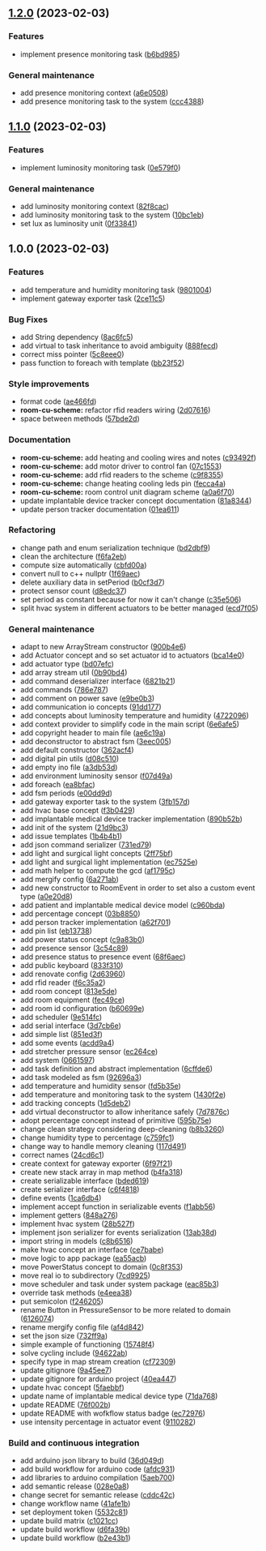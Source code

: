 ## [1.2.0](https://github.com/SmartOperatingBlock/room-control-unit/compare/1.1.0...1.2.0) (2023-02-03)


### Features

* implement presence monitoring task ([b6bd985](https://github.com/SmartOperatingBlock/room-control-unit/commit/b6bd985c99235d8278170934f5e5eaeecc94dd57))


### General maintenance

* add presence monitoring context ([a6e0508](https://github.com/SmartOperatingBlock/room-control-unit/commit/a6e0508034785935ffa90c54fc005b0535977841))
* add presence monitoring task to the system ([ccc4388](https://github.com/SmartOperatingBlock/room-control-unit/commit/ccc438858d81c06f893e1a64b54f9dbc2a099109))

## [1.1.0](https://github.com/SmartOperatingBlock/room-control-unit/compare/1.0.0...1.1.0) (2023-02-03)


### Features

* implement luminosity monitoring task ([0e579f0](https://github.com/SmartOperatingBlock/room-control-unit/commit/0e579f0b8de752edee1333374dab0f4779d19229))


### General maintenance

* add luminosity monitoring context ([82f8cac](https://github.com/SmartOperatingBlock/room-control-unit/commit/82f8cac49acccf66f802079089f0fed43a3be7bc))
* add luminosity monitoring task to the system ([10bc1eb](https://github.com/SmartOperatingBlock/room-control-unit/commit/10bc1eb258f27ef195b65de993cf92732f4a3834))
* set lux as luminosity unit ([0f33841](https://github.com/SmartOperatingBlock/room-control-unit/commit/0f33841f975fd928014ce2e88b4a1787bce347f8))

## 1.0.0 (2023-02-03)


### Features

* add temperature and humidity monitoring task ([9801004](https://github.com/SmartOperatingBlock/room-control-unit/commit/9801004eec39bae7d6462b6709e693f9eebcc83b))
* implement gateway exporter task ([2ce11c5](https://github.com/SmartOperatingBlock/room-control-unit/commit/2ce11c58c357f7f42b12e5d7adc2a3fc7378f6b7))


### Bug Fixes

* add String dependency ([8ac6fc5](https://github.com/SmartOperatingBlock/room-control-unit/commit/8ac6fc5bd32d2f294f16f0e5c6329d1d52aaa8dd))
* add virtual to task inheritance to avoid ambiguity ([888fecd](https://github.com/SmartOperatingBlock/room-control-unit/commit/888fecd3eca64dd066181d73377c7b8de7057446))
* correct miss pointer ([5c8eee0](https://github.com/SmartOperatingBlock/room-control-unit/commit/5c8eee038a2dd4d616dc13fce9753b5e2f2ae81e))
* pass function to foreach with template ([bb23f52](https://github.com/SmartOperatingBlock/room-control-unit/commit/bb23f524ba533b18e5a3f6a6c0f4fb5d12390a9b))


### Style improvements

* format code ([ae466fd](https://github.com/SmartOperatingBlock/room-control-unit/commit/ae466fda8fb50b72d3ea1a50b465cc6e46c801c3))
* **room-cu-scheme:** refactor rfid readers wiring ([2d07616](https://github.com/SmartOperatingBlock/room-control-unit/commit/2d07616d3e5abc5e1ae1dac8a91c2472a58e0695))
* space between methods ([57bde2d](https://github.com/SmartOperatingBlock/room-control-unit/commit/57bde2da840f94587b0e16244deb4ee8cfb9210d))


### Documentation

* **room-cu-scheme:** add heating and cooling wires and notes ([c93492f](https://github.com/SmartOperatingBlock/room-control-unit/commit/c93492f0a7df4ceaf3a4eb63ab70343f0dd15da9))
* **room-cu-scheme:** add motor driver to control fan ([07c1553](https://github.com/SmartOperatingBlock/room-control-unit/commit/07c15530cb35cb03301ae7e17c7e35846f613611))
* **room-cu-scheme:** add rfid readers to the scheme ([c9f8355](https://github.com/SmartOperatingBlock/room-control-unit/commit/c9f83556d3519d46b1398afb5e7bf89a151f7945))
* **room-cu-scheme:** change heating cooling leds pin ([fecca4a](https://github.com/SmartOperatingBlock/room-control-unit/commit/fecca4a8c293cc9c2c7660a3fc086752344fe360))
* **room-cu-scheme:** room control unit diagram scheme ([a0a6f70](https://github.com/SmartOperatingBlock/room-control-unit/commit/a0a6f7039d0507ace3e6a9ab28529c7fba55b09f))
* update implantable device tracker concept documentation ([81a8344](https://github.com/SmartOperatingBlock/room-control-unit/commit/81a83441ce76e73c3db58e088582e65742828762))
* update person tracker documentation ([01ea611](https://github.com/SmartOperatingBlock/room-control-unit/commit/01ea6119ed24e921c2ece8cf763d1310bdf4a878))


### Refactoring

* change path and enum serialization technique ([bd2dbf9](https://github.com/SmartOperatingBlock/room-control-unit/commit/bd2dbf95abc46d9a89db26fa0e9f07d01624cdb1))
* clean the architecture ([f6fa2eb](https://github.com/SmartOperatingBlock/room-control-unit/commit/f6fa2eb5411befc0ed6cfd821a22c30fe9d6435e))
* compute size automatically ([cbfd00a](https://github.com/SmartOperatingBlock/room-control-unit/commit/cbfd00a778a65ac4292799218c013cd0f322cc1f))
* convert null to c++ nullptr ([1f69aec](https://github.com/SmartOperatingBlock/room-control-unit/commit/1f69aecf1741ce02ff45485c2b8886b97df63697))
* delete auxiliary data in setPeriod ([b0cf3d7](https://github.com/SmartOperatingBlock/room-control-unit/commit/b0cf3d77ab745d9162d9ee01eff9de1e486b6b4a))
* protect sensor count ([d8edc37](https://github.com/SmartOperatingBlock/room-control-unit/commit/d8edc3728a1228bd9eb50171ce3697b6ddf28395))
* set period as constant because for now it can't change ([c35e506](https://github.com/SmartOperatingBlock/room-control-unit/commit/c35e506fe0709a2c008fda637fc7de448f9f41b7))
* split hvac system in different actuators to be better managed ([ecd7f05](https://github.com/SmartOperatingBlock/room-control-unit/commit/ecd7f0538590cca71ea82f5b24e2a55082c80d36))


### General maintenance

* adapt to new ArrayStream constructor ([900b4e6](https://github.com/SmartOperatingBlock/room-control-unit/commit/900b4e645df6e5544a85b6ad4461201adf2af1dc))
* add Actuator concept and so set actuator id to actuators ([bca14e0](https://github.com/SmartOperatingBlock/room-control-unit/commit/bca14e078d291a25e79981679007ed0777239178))
* add actuator type ([bd07efc](https://github.com/SmartOperatingBlock/room-control-unit/commit/bd07efceabd8f47bee10c76afc02f4342e001058))
* add array stream util ([0b90bd4](https://github.com/SmartOperatingBlock/room-control-unit/commit/0b90bd42adbd1dd894bd617cf0258c14de9d8dd3))
* add command deserializer interface ([6821b21](https://github.com/SmartOperatingBlock/room-control-unit/commit/6821b2150d62d9661cf92af05590c4dd0a9efad2))
* add commands ([786e787](https://github.com/SmartOperatingBlock/room-control-unit/commit/786e787df0c75e9b857148b9a69c850775211760))
* add comment on power save ([e9be0b3](https://github.com/SmartOperatingBlock/room-control-unit/commit/e9be0b3a9c8fef2b41d0d21465ce1dc1d33bcd86))
* add communication io concepts ([91dd177](https://github.com/SmartOperatingBlock/room-control-unit/commit/91dd1773e29bc71b4830445577cdb05f5b32a572))
* add concepts about luminosity temperature and humidity ([4722096](https://github.com/SmartOperatingBlock/room-control-unit/commit/4722096787e343bf4dde63ca397c2c8c8a0e1f17))
* add context provider to simplify code in the main script ([6e6afe5](https://github.com/SmartOperatingBlock/room-control-unit/commit/6e6afe5765da7a4c591423338e90a2dd2a51fbdf))
* add copyright header to main file ([ae6c19a](https://github.com/SmartOperatingBlock/room-control-unit/commit/ae6c19a3e704842001065ac87edfb43f6724394e))
* add deconstructor to abstract fsm ([3eec005](https://github.com/SmartOperatingBlock/room-control-unit/commit/3eec0054a8758a07c536b218ab5575c05854dbe5))
* add default constructor ([362acf4](https://github.com/SmartOperatingBlock/room-control-unit/commit/362acf4d957007b21288e2c7ba4aae746ca9efcf))
* add digital pin utils ([d08c510](https://github.com/SmartOperatingBlock/room-control-unit/commit/d08c510cd09b45c79498bbf7ea0c3f23411cc3a2))
* add empty ino file ([a3db53d](https://github.com/SmartOperatingBlock/room-control-unit/commit/a3db53d5eb896c982e2cdd94ac2f83178ce27ab4))
* add environment luminosity sensor ([f07d49a](https://github.com/SmartOperatingBlock/room-control-unit/commit/f07d49a9691bae7dcf27b58233b3dfbf2ef87c41))
* add foreach ([ea8bfac](https://github.com/SmartOperatingBlock/room-control-unit/commit/ea8bface58a03bf9c98f9c3cb232bdd09e4cec90))
* add fsm periods ([e00dd9d](https://github.com/SmartOperatingBlock/room-control-unit/commit/e00dd9d255ac1acbeec07897a51f68367e527cce))
* add gateway exporter task to the system ([3fb157d](https://github.com/SmartOperatingBlock/room-control-unit/commit/3fb157dfa509c95f1eeedf95a56c246306c78626))
* add hvac base concept ([f3b0429](https://github.com/SmartOperatingBlock/room-control-unit/commit/f3b04290cd2700d46bd9c1b40e8ad82b77d93225))
* add implantable medical device tracker implementation ([890b52b](https://github.com/SmartOperatingBlock/room-control-unit/commit/890b52bc39408273dbba720de9a49b2d19bf58e6))
* add init of the system ([21d9bc3](https://github.com/SmartOperatingBlock/room-control-unit/commit/21d9bc3f86aba59b9f92989b663b09b9c013b438))
* add issue templates ([1b4b4b1](https://github.com/SmartOperatingBlock/room-control-unit/commit/1b4b4b1418036581210a6cd0541ea7ac6fba39b5))
* add json command serializer ([731ed79](https://github.com/SmartOperatingBlock/room-control-unit/commit/731ed790eb1e606031a1762be352ba8a82b30347))
* add light and surgical light concepts ([2ff75bf](https://github.com/SmartOperatingBlock/room-control-unit/commit/2ff75bfab44cfbb93efbbc1a073eecd64b79b190))
* add light and surgical light implementation ([ec7525e](https://github.com/SmartOperatingBlock/room-control-unit/commit/ec7525e44aded7e42b7924b2cb19e5e7c070c59e))
* add math helper to compute the gcd ([af1795c](https://github.com/SmartOperatingBlock/room-control-unit/commit/af1795c640763afba7bf754feb50e48cacd4fa5e))
* add mergify config ([6a271ab](https://github.com/SmartOperatingBlock/room-control-unit/commit/6a271ab64e77f801591305a096c4bcef96ba3cc1))
* add new constructor to RoomEvent in order to set also a custom event type ([a0e20d8](https://github.com/SmartOperatingBlock/room-control-unit/commit/a0e20d82b4bd798464adab90b90ad7d115c16f48))
* add patient and implantable medical device model ([c960bda](https://github.com/SmartOperatingBlock/room-control-unit/commit/c960bda723e019029e71e67299c8f99a6d363b72))
* add percentage concept ([03b8850](https://github.com/SmartOperatingBlock/room-control-unit/commit/03b8850deac0b4281a751515883160d917427327))
* add person tracker implementation ([a62f701](https://github.com/SmartOperatingBlock/room-control-unit/commit/a62f7019bb396ef24c5522aca1436145a2d73a89))
* add pin list ([eb13738](https://github.com/SmartOperatingBlock/room-control-unit/commit/eb1373857443c68bf70a93ec3a5894ade415445c))
* add power status concept ([c9a83b0](https://github.com/SmartOperatingBlock/room-control-unit/commit/c9a83b08dc24fbabed1870b76481ba98df5ed575))
* add presence sensor ([3c54c89](https://github.com/SmartOperatingBlock/room-control-unit/commit/3c54c8970f2dd24c2dd58fac70f4613a654f4914))
* add presence status to presence event ([68f6aec](https://github.com/SmartOperatingBlock/room-control-unit/commit/68f6aec62b3946a6d578bdf2e9851abefd577cf6))
* add public keyboard ([833f310](https://github.com/SmartOperatingBlock/room-control-unit/commit/833f31099a6337c75a5a54ebc902cc01115cf623))
* add renovate config ([2d63960](https://github.com/SmartOperatingBlock/room-control-unit/commit/2d63960b3834f61b270f497ebcfcc9e904faa708))
* add rfid reader ([f6c35a2](https://github.com/SmartOperatingBlock/room-control-unit/commit/f6c35a2867dc85cc823d3e67eb3c2134543a045c))
* add room concept ([813e5de](https://github.com/SmartOperatingBlock/room-control-unit/commit/813e5dedf937fac99aee2f7a480ec38e43f9e798))
* add room equipment ([fec49ce](https://github.com/SmartOperatingBlock/room-control-unit/commit/fec49cec0937d6959a3eb5ad93788ec94c763c1a))
* add room id configuration ([b60699e](https://github.com/SmartOperatingBlock/room-control-unit/commit/b60699ed9381946dca0021d54beb498eae807e25))
* add scheduler ([9e514fc](https://github.com/SmartOperatingBlock/room-control-unit/commit/9e514fcf74df8e1c94a725e516a036dd5e7524db))
* add serial interface ([3d7cb6e](https://github.com/SmartOperatingBlock/room-control-unit/commit/3d7cb6ec649071a2eb276bbb8e5311e6ad6c7097))
* add simple list ([851ed3f](https://github.com/SmartOperatingBlock/room-control-unit/commit/851ed3fbb1efaeb9aaf27baa993ef8599141a58e))
* add some events ([acdd9a4](https://github.com/SmartOperatingBlock/room-control-unit/commit/acdd9a4738d413146184588832bc0f0b24097ee8))
* add stretcher pressure sensor ([ec264ce](https://github.com/SmartOperatingBlock/room-control-unit/commit/ec264ce7a197f339e4fe11a3f4c83dd5886bb65a))
* add system ([0661597](https://github.com/SmartOperatingBlock/room-control-unit/commit/06615970e20b0d66f93760289fca7ff57dbf8794))
* add task definition and abstract implementation ([6cffde6](https://github.com/SmartOperatingBlock/room-control-unit/commit/6cffde6d17ca2c26fbe9012c0ebde58a503a6da0))
* add task modeled as fsm ([92696a3](https://github.com/SmartOperatingBlock/room-control-unit/commit/92696a3ccdf857b0b473153d5a5021b3ed81a0fd))
* add temperature and humidity sensor ([fd5b35e](https://github.com/SmartOperatingBlock/room-control-unit/commit/fd5b35e77a0d7e0d0a38e1ea4a51e77874791c66))
* add temperature and monitoring task to the system ([1430f2e](https://github.com/SmartOperatingBlock/room-control-unit/commit/1430f2e283106ec226fb281d648db03083826b00))
* add tracking concepts ([1d5deb2](https://github.com/SmartOperatingBlock/room-control-unit/commit/1d5deb2ed9cba5c1176761a7ae3c3a54dba43e90))
* add virtual deconstructor to allow inheritance safely ([7d7876c](https://github.com/SmartOperatingBlock/room-control-unit/commit/7d7876cc534a362e34703ff5373fbc3663289c34))
* adopt percentage concept instead of primitive ([595b75e](https://github.com/SmartOperatingBlock/room-control-unit/commit/595b75edaa9e3847652a95dbcce77bf2ef512efa))
* change clean strategy considering deep-cleaning ([b8b3260](https://github.com/SmartOperatingBlock/room-control-unit/commit/b8b3260fa71491d25480733db8c70992acfdd7a7))
* change humidity type to percentage ([c759fc1](https://github.com/SmartOperatingBlock/room-control-unit/commit/c759fc15dc5c6f1114354964cae9f6ba8858c8a1))
* change way to handle memory cleaning ([117d491](https://github.com/SmartOperatingBlock/room-control-unit/commit/117d4911aeab5f2e47faaeb284a5a10afc2ca729))
* correct names ([24cd6c1](https://github.com/SmartOperatingBlock/room-control-unit/commit/24cd6c1eb09577535ca8eca112c80e92b4c64225))
* create context for gateway exporter ([6f97f21](https://github.com/SmartOperatingBlock/room-control-unit/commit/6f97f2149f00403dc3e91f1b1fe1d47199bc62ae))
* create new stack array in map method ([b4fa318](https://github.com/SmartOperatingBlock/room-control-unit/commit/b4fa318e3c64c2c10bf6fdf0f5b815d64ab36fa8))
* create serializable interface ([bded619](https://github.com/SmartOperatingBlock/room-control-unit/commit/bded6199fffcd29c4c3bc177d99364dae5148e58))
* create serializer interface ([c6f4818](https://github.com/SmartOperatingBlock/room-control-unit/commit/c6f4818b4dca78e4f1eafd875d42f1ba1cf89023))
* define events ([1ca6db4](https://github.com/SmartOperatingBlock/room-control-unit/commit/1ca6db4231f6339bee80881723af9cfc1f830905))
* implement accept function in serializable events ([f1abb56](https://github.com/SmartOperatingBlock/room-control-unit/commit/f1abb5689d4c4fb115e9f9be96cee20d59dabe4e))
* implement getters ([848a276](https://github.com/SmartOperatingBlock/room-control-unit/commit/848a276ca7cdc1b985345d88eeac08d8a350ca97))
* implement hvac system ([28b527f](https://github.com/SmartOperatingBlock/room-control-unit/commit/28b527fac3856fec8679359bdb61ae09a39858d2))
* implement json serializer for events serialization ([13ab38d](https://github.com/SmartOperatingBlock/room-control-unit/commit/13ab38d0b7ca38772a615ed1a8b70774f12436bd))
* import string in models ([c8b6516](https://github.com/SmartOperatingBlock/room-control-unit/commit/c8b6516f52867e5f36933b18af722354af274197))
* make hvac concept an interface ([ce7babe](https://github.com/SmartOperatingBlock/room-control-unit/commit/ce7babe3dc42050978e0bf81a372dfb6758b62b0))
* move logic to app package ([ea55acb](https://github.com/SmartOperatingBlock/room-control-unit/commit/ea55acbeda681f2d78168e06a64f910ef6fdcf10))
* move PowerStatus concept to domain ([0c8f353](https://github.com/SmartOperatingBlock/room-control-unit/commit/0c8f353d71c8e726bdd6dc6d8cf8987160230668))
* move real io to subdirectory ([7cd9925](https://github.com/SmartOperatingBlock/room-control-unit/commit/7cd99255e834ae1c0bd50a9d00c26cf4e407d33d))
* move scheduler and task under system package ([eac85b3](https://github.com/SmartOperatingBlock/room-control-unit/commit/eac85b31c7ad9a1658b38d94502afb103700ad4b))
* override task methods ([e4eea38](https://github.com/SmartOperatingBlock/room-control-unit/commit/e4eea38108791c868b3d0394771d722721e5823f))
* put semicolon ([f246205](https://github.com/SmartOperatingBlock/room-control-unit/commit/f246205ace4b1b6630c702f8e75d753a8d74a0c0))
* rename Button in PressureSensor to be more related to domain ([6126074](https://github.com/SmartOperatingBlock/room-control-unit/commit/6126074a338719559371957bfd1cd2e56b4fbf40))
* rename mergify config file ([af4d842](https://github.com/SmartOperatingBlock/room-control-unit/commit/af4d84283cfc6c93b27be994e315e73ae49ec240))
* set the json size ([732ff9a](https://github.com/SmartOperatingBlock/room-control-unit/commit/732ff9a50a21a99107c2c2659eebe88681379e27))
* simple example of functioning ([15748f4](https://github.com/SmartOperatingBlock/room-control-unit/commit/15748f4ddf5d219310090a87b6b5107b595addfd))
* solve cycling include ([94622ab](https://github.com/SmartOperatingBlock/room-control-unit/commit/94622ab477f2065494106da0b0d73160ef10e579))
* specify type in map stream creation ([cf72309](https://github.com/SmartOperatingBlock/room-control-unit/commit/cf72309fa2195153764dfb667618a13876f26516))
* update gitignore ([9a45ee7](https://github.com/SmartOperatingBlock/room-control-unit/commit/9a45ee7e217feb655a060bdcd041206f53f89162))
* update gitignore for arduino project ([40ea447](https://github.com/SmartOperatingBlock/room-control-unit/commit/40ea4475c06c5c97c26afff0f4e609fce19cd49d))
* update hvac concept ([5faebbf](https://github.com/SmartOperatingBlock/room-control-unit/commit/5faebbf34de4e856a6e446588d7ed45192ea1b54))
* update name of implantable medical device type ([71da768](https://github.com/SmartOperatingBlock/room-control-unit/commit/71da768a47ef34a0231c778376a8fff64f3b927d))
* update README ([76f002b](https://github.com/SmartOperatingBlock/room-control-unit/commit/76f002bb951858acebc32b9419ece3761950e461))
* update README with wofkflow status badge ([ec72976](https://github.com/SmartOperatingBlock/room-control-unit/commit/ec729761757447639bde5bca34289003e7ffbef5))
* use intensity percentage in actuator event ([9110282](https://github.com/SmartOperatingBlock/room-control-unit/commit/91102827c727098eeb7e0c2b27a2c78f10cd30c4))


### Build and continuous integration

* add arduino json library to build ([36d049d](https://github.com/SmartOperatingBlock/room-control-unit/commit/36d049d16d97319e953e82b3cb71f422b4a2122d))
* add build workflow for arduino code ([afdc931](https://github.com/SmartOperatingBlock/room-control-unit/commit/afdc9316d7955a8ae7ab46deca598bd4645354ca))
* add libraries to arduino compilation ([5aeb700](https://github.com/SmartOperatingBlock/room-control-unit/commit/5aeb7000572edc3baca7bbffcdd3ee4ea52f46f9))
* add semantic release ([028e0a8](https://github.com/SmartOperatingBlock/room-control-unit/commit/028e0a83bb5ca8d228b36df33935edac847fdecd))
* change secret for semantic release ([cddc42c](https://github.com/SmartOperatingBlock/room-control-unit/commit/cddc42cfed6cfa220145d0fb9f2fcab2db9970ad))
* change workflow name ([41afe1b](https://github.com/SmartOperatingBlock/room-control-unit/commit/41afe1bd7d35ae6a5422287cd4aeece1f42ec12b))
* set deployment token ([5532c81](https://github.com/SmartOperatingBlock/room-control-unit/commit/5532c812e0faf3841dd97e6d0a0d58f5fda59a28))
* update build matrix ([c1021cc](https://github.com/SmartOperatingBlock/room-control-unit/commit/c1021ccf83f24517d7df4cf1b0f5a70bc6673fd1))
* update build workflow ([d6fa39b](https://github.com/SmartOperatingBlock/room-control-unit/commit/d6fa39b3d0687c997e2bccbb51569080ec14c0ed))
* update build workflow ([b2e43b1](https://github.com/SmartOperatingBlock/room-control-unit/commit/b2e43b1ab11ed0653d6b94cb5f8e0bb773a794a5))
